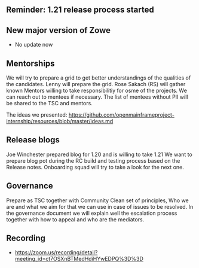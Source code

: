 ## Reminder: 1.21 release process started
   
## New major version of Zowe
  - No update now

## Mentorships
   We will try to prepare a grid to get better understandings of the qualities of the candidates. Lenny will prepare the grid. 
   Rose Sakach (RS) will gather known Mentors willing to take responsibilitiy for osme of the projects. 
   We can reach out to mentees if necessary. The list of mentees without PII will be shared to the TSC and mentors. 

   The ideas we presented: https://github.com/openmainframeproject-internship/resources/blob/master/ideas.md

## Release blogs
   Joe Winchester prepared blog for 1.20 and is willing to take 1.21
   We want to prepare blog pot during the RC build and testing process based on the Release notes. Onboarding squad will try to take a look for the next one. 

## Governance 
   Prepare as TSC together with Community Clean set of principles, Who we are and what we aim for that we can use in case of issues to be resolved.
   In the governance document we will explain well the escalation process together with how to appeal and who are the mediators. 

## Recording
  - https://zoom.us/recording/detail?meeting_id=ct7OSXnBTMedHdiHYwEDPQ%3D%3D